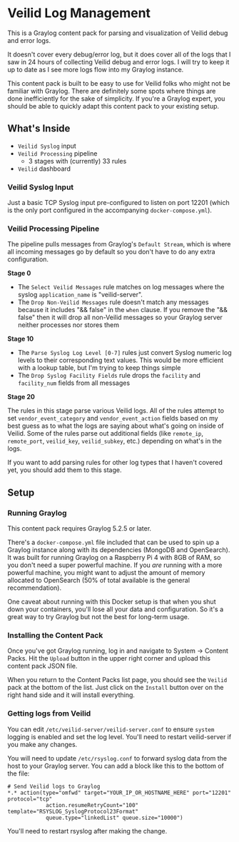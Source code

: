 # Veilid Log Management

This is a Graylog content pack for parsing and visualization of Veilid debug and error logs.

It doesn't cover every debug/error log, but it does cover all of the logs that I saw in 24 hours of collecting Veilid debug and error logs. I will try to keep it up to date as I see more logs flow into my Graylog instance.

This content pack is built to be easy to use for Veilid folks who might not be familiar with Graylog. There are definitely some spots where things are done inefficiently for the sake of simplicity. If you're a Graylog expert, you should be able to quickly adapt this content pack to your existing setup.

## What's Inside

* `Veilid Syslog` input
* `Veilid Processing` pipeline
  * 3 stages with (currently) 33 rules
* `Veilid` dashboard

### Veilid Syslog Input

Just a basic TCP Syslog input pre-configured to listen on port 12201 (which is the only port configured in the accompanying `docker-compose.yml`). 

### Veilid Processing Pipeline

The pipeline pulls messages from Graylog's `Default Stream`, which is where all incoming messages go by default so you don't have to do any extra configuration.

**Stage 0**

* The `Select Veilid Messages` rule matches on log messages where the syslog `application_name` is "veilid-server".
* The `Drop Non-Veilid Messages` rule doesn't match any messages because it includes "&& false" in the `when` clause. If you remove the "&& false" then it will drop all non-Veilid messages so your Graylog server neither processes nor stores them

**Stage 10**

* The `Parse Syslog Log Level [0-7]` rules just convert Syslog numeric log levels to their corresponding text values. This would be more efficient with a lookup table, but I'm trying to keep things simple
* The `Drop Syslog Facility Fields` rule drops the `facility` and `facility_num` fields from all messages

**Stage 20**

The rules in this stage parse various Veilid logs. All of the rules attempt to set `vendor_event_category` and `vendor_event_action` fields based on my best guess as to what the logs are saying about what's going on inside of Veilid. Some of the rules parse out additional fields (like `remote_ip`, `remote_port`, `veilid_key`, `veilid_subkey`, etc.) depending on what's in the logs.

If you want to add parsing rules for other log types that I haven't covered yet, you should add them to this stage.

## Setup

### Running Graylog 

This content pack requires Graylog 5.2.5 or later.

There's a `docker-compose.yml` file included that can be used to spin up a Graylog instance along with its dependencies (MongoDB and OpenSearch). It was built for running Graylog on a Raspberry Pi 4 with 8GB of RAM, so you don't need a super powerful machine. If you *are* running with a more powerful machine, you might want to adjust the amount of memory allocated to OpenSearch (50% of total available is the general recommendation). 

One caveat about running with this Docker setup is that when you shut down your containers, you'll lose all your data and configuration. So it's a great way to try Graylog but not the best for long-term usage.

### Installing the Content Pack

Once you've got Graylog running, log in and navigate to System -> Content Packs. Hit the `Upload` button in the upper right corner and upload this content pack JSON file.

When you return to the Content Packs list page, you should see the `Veilid` pack at the bottom of the list. Just click on the `Install` button over on the right hand side and it will install everything.

### Getting logs from Veilid

You can edit `/etc/veilid-server/veilid-server.conf` to ensure `system` logging is enabled and set the log level. You'll need to restart veilid-server if you make any changes.

You will need to update `/etc/rsyslog.conf` to forward syslog data from the host to your Graylog server.  You can add a block like this to the bottom of the file:

```
# Send Veilid logs to Graylog
*.* action(type="omfwd" target="YOUR_IP_OR_HOSTNAME_HERE" port="12201" protocol="tcp"
            action.resumeRetryCount="100" template="RSYSLOG_SyslogProtocol23Format"
            queue.type="linkedList" queue.size="10000")
```

You'll need to restart rsyslog after making the change.